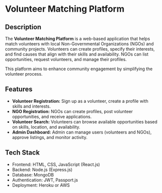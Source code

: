      
# Volunteer Matching Platform
## Description
The **Volunteer Matching Platform** is a web-based application that helps match volunteers with local Non-Governmental Organizations (NGOs) and community projects. Volunteers can create profiles, specify their interests, and find causes that align with their skills and availability. NGOs can list opportunities, request volunteers, and manage their profiles.

This platform aims to enhance community engagement by simplifying the volunteer process.

## Features
- **Volunteer Registration:** Sign up as a volunteer, create a profile with skills and interests.
- **NGO Registration:** NGOs can create profiles, post volunteer opportunities, and receive applications.
- **Volunteer Search:** Volunteers can browse available opportunities based on skills, location, and availability.
- **Admin Dashboard:** Admin can manage users (volunteers and NGOs), approve listings, and monitor activity.
  
## Tech Stack
- Frontend: HTML, CSS, JavaScript (React.js)
- Backend: Node.js (Express.js)
- Database: MongoDB
- Authentication: JWT, Passport.js
- Deployment: Heroku or AWS
